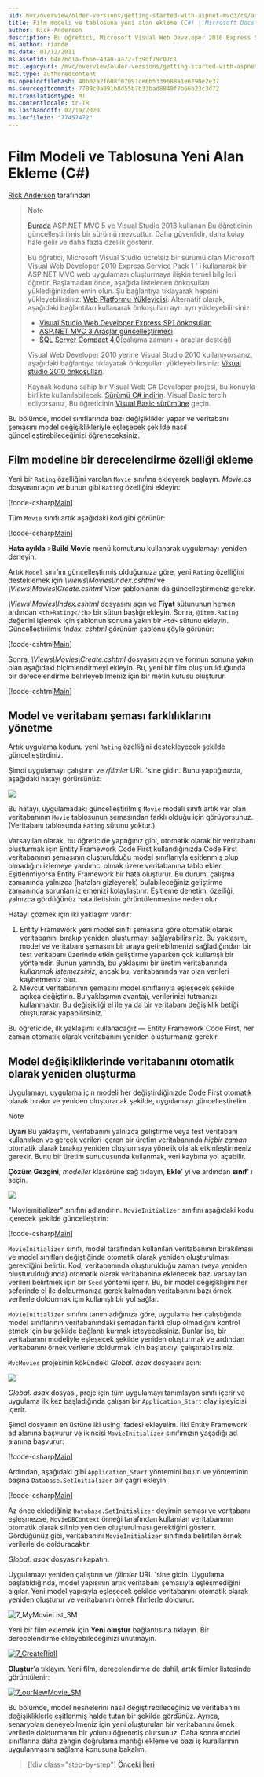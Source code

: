```yaml
---
uid: mvc/overview/older-versions/getting-started-with-aspnet-mvc3/cs/adding-a-new-field
title: Film modeli ve tablosuna yeni alan ekleme (C#) | Microsoft Docs
author: Rick-Anderson
description: Bu öğretici, Microsoft Visual Web Developer 2010 Express Service Pack 1 ' i kullanarak bir ASP.NET MVC web uygulaması oluşturmaya ilişkin temel bilgileri öğretir...
ms.author: riande
ms.date: 01/12/2011
ms.assetid: b4e76c1a-f66e-43a0-aa72-f39df79c07c1
msc.legacyurl: /mvc/overview/older-versions/getting-started-with-aspnet-mvc3/cs/adding-a-new-field
msc.type: authoredcontent
ms.openlocfilehash: 40b02a2f608f07091ce6b5339688a1e6290e2e37
ms.sourcegitcommit: 7709c0a091b8d55b7b33bad8849f7b66b23c3d72
ms.translationtype: MT
ms.contentlocale: tr-TR
ms.lasthandoff: 02/19/2020
ms.locfileid: "77457472"
---
```

# <a name="adding-a-new-field-to-the-movie-model-and-table-c"></a>Film Modeli ve Tablosuna Yeni Alan Ekleme (C#)

[Rick Anderson](https://twitter.com/RickAndMSFT) tarafından

> > [!NOTE]
> > [Burada](../../../getting-started/introduction/getting-started.md) ASP.NET MVC 5 ve Visual Studio 2013 kullanan Bu öğreticinin güncelleştirilmiş bir sürümü mevcuttur. Daha güvenlidir, daha kolay hale gelir ve daha fazla özellik gösterir.
> 
> 
> Bu öğretici, Microsoft Visual Studio ücretsiz bir sürümü olan Microsoft Visual Web Developer 2010 Express Service Pack 1 ' i kullanarak bir ASP.NET MVC web uygulaması oluşturmaya ilişkin temel bilgileri öğretir. Başlamadan önce, aşağıda listelenen önkoşulları yüklediğinizden emin olun. Şu bağlantıya tıklayarak hepsini yükleyebilirsiniz: [Web Platformu Yükleyicisi](https://www.microsoft.com/web/gallery/install.aspx?appid=VWD2010SP1Pack). Alternatif olarak, aşağıdaki bağlantıları kullanarak önkoşulları ayrı ayrı yükleyebilirsiniz:
> 
> - [Visual Studio Web Developer Express SP1 önkoşulları](https://www.microsoft.com/web/gallery/install.aspx?appid=VWD2010SP1Pack)
> - [ASP.NET MVC 3 Araçlar güncelleştirmesi](https://www.microsoft.com/web/gallery/install.aspx?appsxml=&amp;appid=MVC3)
> - [SQL Server Compact 4,0](https://www.microsoft.com/web/gallery/install.aspx?appid=SQLCE;SQLCEVSTools_4_0)(çalışma zamanı + araçlar desteği)
> 
> Visual Web Developer 2010 yerine Visual Studio 2010 kullanıyorsanız, aşağıdaki bağlantıya tıklayarak önkoşulları yükleyebilirsiniz: [Visual studio 2010 önkoşulları](https://www.microsoft.com/web/gallery/install.aspx?appsxml=&amp;appid=VS2010SP1Pack).
> 
> Kaynak koduna sahip bir Visual Web C# Developer projesi, bu konuyla birlikte kullanılabilecek. [Sürümü C# indirin](https://code.msdn.microsoft.com/Introduction-to-MVC-3-10d1b098). Visual Basic tercih ediyorsanız, Bu öğreticinin [Visual Basic sürümüne](../vb/intro-to-aspnet-mvc-3.md) geçin.

Bu bölümde, model sınıflarında bazı değişiklikler yapar ve veritabanı şemasını model değişiklikleriyle eşleşecek şekilde nasıl güncelleştirebileceğinizi öğreneceksiniz.

## <a name="adding-a-rating-property-to-the-movie-model"></a>Film modeline bir derecelendirme özelliği ekleme

Yeni bir `Rating` özelliğini varolan `Movie` sınıfına ekleyerek başlayın. *Movie.cs* dosyasını açın ve bunun gibi `Rating` özelliğini ekleyin:

[!code-csharp[Main](adding-a-new-field/samples/sample1.cs)]

Tüm `Movie` sınıfı artık aşağıdaki kod gibi görünür:

[!code-csharp[Main](adding-a-new-field/samples/sample2.cs)]

**Hata ayıkla** &gt;**Build Movie** menü komutunu kullanarak uygulamayı yeniden derleyin.

Artık `Model` sınıfını güncelleştirmiş olduğunuza göre, yeni `Rating` özelliğini desteklemek için *\Views\Movies\Index.cshtml* ve *\Views\Movies\Create.cshtml* View şablonlarını da güncelleştirmeniz gerekir.

*\Views\Movies\Index.cshtml* dosyasını açın ve **Fiyat** sütununun hemen ardından `<th>Rating</th>` bir sütun başlığı ekleyin. Sonra, `@item.Rating` değerini işlemek için şablonun sonuna yakın bir `<td>` sütunu ekleyin. Güncelleştirilmiş *Index. cshtml* görünüm şablonu şöyle görünür:

[!code-cshtml[Main](adding-a-new-field/samples/sample3.cshtml)]

Sonra, *\Views\Movies\Create.cshtml* dosyasını açın ve formun sonuna yakın olan aşağıdaki biçimlendirmeyi ekleyin. Bu, yeni bir film oluşturulduğunda bir derecelendirme belirleyebilmeniz için bir metin kutusu oluşturur.

[!code-cshtml[Main](adding-a-new-field/samples/sample4.cshtml)]

## <a name="managing-model-and-database-schema-differences"></a>Model ve veritabanı şeması farklılıklarını yönetme

Artık uygulama kodunu yeni `Rating` özelliğini destekleyecek şekilde güncelleştirdiniz.

Şimdi uygulamayı çalıştırın ve */filmler* URL 'sine gidin. Bunu yaptığınızda, aşağıdaki hatayı görürsünüz:

![](adding-a-new-field/_static/image1.png)

Bu hatayı, uygulamadaki güncelleştirilmiş `Movie` modeli sınıfı artık var olan veritabanının `Movie` tablosunun şemasından farklı olduğu için görüyorsunuz. (Veritabanı tablosunda `Rating` sütunu yoktur.)

Varsayılan olarak, bu öğreticide yaptığınız gibi, otomatik olarak bir veritabanı oluşturmak için Entity Framework Code First kullandığınızda Code First veritabanının şemasının oluşturulduğu model sınıflarıyla eşitlenmiş olup olmadığını izlemeye yardımcı olmak üzere veritabanına tablo ekler. Eşitlenmiyorsa Entity Framework bir hata oluşturur. Bu durum, çalışma zamanında yalnızca (hataları gizleyerek) bulabileceğiniz geliştirme zamanında sorunları izlemenizi kolaylaştırır. Eşitleme denetimi özelliği, yalnızca gördüğünüz hata iletisinin görüntülenmesine neden olur.

Hatayı çözmek için iki yaklaşım vardır:

1. Entity Framework yeni model sınıfı şemasına göre otomatik olarak veritabanını bırakıp yeniden oluşturmayı sağlayabilirsiniz. Bu yaklaşım, model ve veritabanı şemasını bir araya getirebilmenizi sağladığından bir test veritabanı üzerinde etkin geliştirme yaparken çok kullanışlı bir yöntemdir. Bunun yanında, bu yaklaşımı bir üretim veritabanında *kullanmak istemezsiniz,* ancak bu, veritabanında var olan verileri kaybetmeniz olur.
2. Mevcut veritabanının şemasını model sınıflarıyla eşleşecek şekilde açıkça değiştirin. Bu yaklaşımın avantajı, verilerinizi tutmanızı kullanmaktır. Bu değişikliği el ile ya da bir veritabanı değişiklik betiği oluşturarak yapabilirsiniz.

Bu öğreticide, ilk yaklaşımı kullanacağız — Entity Framework Code First, her zaman otomatik olarak veritabanını yeniden oluşturmanız gerekir.

## <a name="automatically-re-creating-the-database-on-model-changes"></a>Model değişikliklerinde veritabanını otomatik olarak yeniden oluşturma

Uygulamayı, uygulama için modeli her değiştirdiğinizde Code First otomatik olarak bırakır ve yeniden oluşturacak şekilde, uygulamayı güncelleştirelim.

> [!NOTE] 
> 
> **Uyarı** Bu yaklaşımı, veritabanını yalnızca geliştirme veya test veritabanı kullanırken ve gerçek verileri içeren bir üretim veritabanında *hiçbir zaman* otomatik olarak bırakıp yeniden oluşturmaya yönelik olarak etkinleştirmeniz gerekir. Bunu bir üretim sunucusunda kullanmak, veri kaybına yol açabilir.

**Çözüm Gezgini**, *modeller* klasörüne sağ tıklayın, **Ekle**' yi ve ardından **sınıf**' ı seçin.

![](adding-a-new-field/_static/image2.png)

"Movieınitializer" sınıfını adlandırın. `MovieInitializer` sınıfını aşağıdaki kodu içerecek şekilde güncelleştirin:

[!code-csharp[Main](adding-a-new-field/samples/sample5.cs)]

`MovieInitializer` sınıfı, model tarafından kullanılan veritabanının bırakılması ve model sınıfları değiştiğinde otomatik olarak yeniden oluşturulması gerektiğini belirtir. Kod, veritabanında oluşturulduğu zaman (veya yeniden oluşturulduğunda) otomatik olarak veritabanına eklenecek bazı varsayılan verileri belirtmek için bir `Seed` yöntemi içerir. Bu, bir model değişikliğini her seferinde el ile doldurmanıza gerek kalmadan veritabanını bazı örnek verilerle doldurmak için kullanışlı bir yol sağlar.

`MovieInitializer` sınıfını tanımladığınıza göre, uygulama her çalıştığında model sınıflarının veritabanındaki şemadan farklı olup olmadığını kontrol etmek için bu şekilde bağlantı kurmak isteyeceksiniz. Bunlar ise, bir veritabanını modeliyle eşleşecek şekilde yeniden oluşturmak ve ardından veritabanını örnek verilerle doldurmak için başlatıcıyı çalıştırabilirsiniz.

`MvcMovies` projesinin kökündeki *Global. asax* dosyasını açın:

[![](adding-a-new-field/_static/image4.png)](adding-a-new-field/_static/image3.png)

*Global. asax* dosyası, proje için tüm uygulamayı tanımlayan sınıfı içerir ve uygulama ilk kez başladığında çalışan bir `Application_Start` olay işleyicisi içerir.

Şimdi dosyanın en üstüne iki using ifadesi ekleyelim. İlki Entity Framework ad alanına başvurur ve ikincisi `MovieInitializer` sınıfımızın yaşadığı ad alanına başvurur:

[!code-csharp[Main](adding-a-new-field/samples/sample6.cs)]

Ardından, aşağıdaki gibi `Application_Start` yöntemini bulun ve yönteminin başına `Database.SetInitializer` bir çağrı ekleyin:

[!code-csharp[Main](adding-a-new-field/samples/sample7.cs)]

Az önce eklediğiniz `Database.SetInitializer` deyimin şeması ve veritabanı eşleşmezse, `MovieDBContext` örneği tarafından kullanılan veritabanının otomatik olarak silinip yeniden oluşturulması gerektiğini gösterir. Gördüğünüz gibi, veritabanını `MovieInitializer` sınıfında belirtilen örnek verilerle de dolduracaktır.

*Global. asax* dosyasını kapatın.

Uygulamayı yeniden çalıştırın ve */filmler* URL 'sine gidin. Uygulama başlatıldığında, model yapısının artık veritabanı şemasıyla eşleşmediğini algılar. Yeni model yapısıyla eşleşecek şekilde veritabanını otomatik olarak yeniden oluşturur ve veritabanını örnek filmlerle doldurur:

![7_MyMovieList_SM](adding-a-new-field/_static/image5.png)

Yeni bir film eklemek için **Yeni oluştur** bağlantısına tıklayın. Bir derecelendirme ekleyebileceğinizi unutmayın.

[![7_CreateRioII](adding-a-new-field/_static/image7.png)](adding-a-new-field/_static/image6.png)

**Oluştur**'a tıklayın. Yeni film, derecelendirme de dahil, artık filmler listesinde görüntülenir:

[![7_ourNewMovie_SM](adding-a-new-field/_static/image9.png)](adding-a-new-field/_static/image8.png)

Bu bölümde, model nesnelerini nasıl değiştirebileceğiniz ve veritabanını değişikliklerle eşitlenmiş halde tutan bir şekilde gördünüz. Ayrıca, senaryoları deneyebilmeniz için yeni oluşturulan bir veritabanını örnek verilerle doldurmanın bir yolunu öğrenmiş olursunuz. Daha sonra model sınıflarına daha zengin doğrulama mantığı ekleme ve bazı iş kurallarının uygulanmasını sağlama konusuna bakalım.

> [!div class="step-by-step"]
> [Önceki](examining-the-edit-methods-and-edit-view.md)
> [İleri](adding-validation-to-the-model.md)
